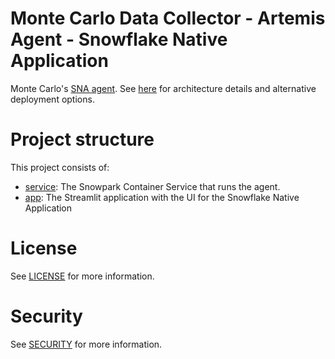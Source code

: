 # Monte Carlo Data Collector - Artemis Agent - Snowflake Native Application

Monte Carlo's [SNA agent](https://hub.docker.com/r/montecarlodata/sna-agent).
See [here](https://docs.getmontecarlo.com/docs/platform-architecture) for architecture details and alternative
deployment options.

# Project structure
This project consists of:
- [service](./service/README.md): The Snowpark Container Service that runs the agent.
- [app](./app/README.md): The Streamlit application with the UI for the Snowflake Native Application

# License

See [LICENSE](https://github.com/monte-carlo-data/sna-artemis-agent/blob/main/LICENSE.md) for more information.

# Security

See [SECURITY](https://github.com/monte-carlo-data/apollo-agent/blob/main/SECURITY.md) for more information.

